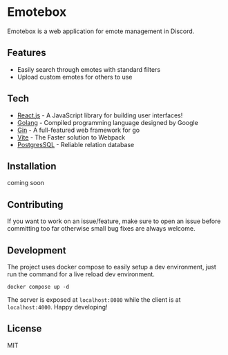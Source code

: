 # Emotebox
Emotebox is a web application for emote management in Discord.

## Features
- Easily search through emotes with standard filters
- Upload custom emotes for others to use


## Tech
- [React.js](https://reactjs.org/) - A JavaScript library for building user interfaces!
- [Golang](https://go.dev/) - Compiled programming language designed by Google
- [Gin](https://gin-gonic.com/) - A full-featured web framework for go
- [Vite](https://vitejs.dev/) - The Faster solution to Webpack
- [PostgresSQL](https://www.postgresql.org/) - Reliable relation database

## Installation
coming soon

## Contributing
If you want to work on an issue/feature, make sure to open an issue before committing too far otherwise small bug fixes are always welcome.

## Development

The project uses docker compose to easily setup a dev environment, just run the command for a live reload dev environment.
```
docker compose up -d
```

The server is exposed at `localhost:8080` while the client is at `localhost:4000`.
Happy developing!

## License
MIT
